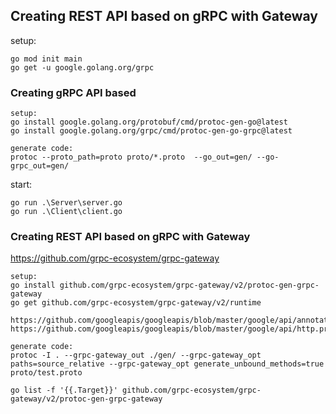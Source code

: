 ## Creating REST API based on gRPC with Gateway

setup:

```
go mod init main
go get -u google.golang.org/grpc

```

### Creating gRPC API based

```
setup:
go install google.golang.org/protobuf/cmd/protoc-gen-go@latest
go install google.golang.org/grpc/cmd/protoc-gen-go-grpc@latest

generate code:
protoc --proto_path=proto proto/*.proto  --go_out=gen/ --go-grpc_out=gen/
```

start:

```
go run .\Server\server.go
go run .\Client\client.go
```

### Creating REST API based on gRPC with Gateway

https://github.com/grpc-ecosystem/grpc-gateway

```
setup:
go install github.com/grpc-ecosystem/grpc-gateway/v2/protoc-gen-grpc-gateway
go get github.com/grpc-ecosystem/grpc-gateway/v2/runtime

https://github.com/googleapis/googleapis/blob/master/google/api/annotations.proto
https://github.com/googleapis/googleapis/blob/master/google/api/http.proto

generate code:
protoc -I . --grpc-gateway_out ./gen/ --grpc-gateway_opt paths=source_relative --grpc-gateway_opt generate_unbound_methods=true proto/test.proto

go list -f '{{.Target}}' github.com/grpc-ecosystem/grpc-gateway/v2/protoc-gen-grpc-gateway
```

